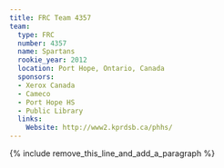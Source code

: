 ```yaml
---
title: FRC Team 4357
team:
  type: FRC
  number: 4357
  name: Spartans
  rookie_year: 2012
  location: Port Hope, Ontario, Canada
  sponsors:
  - Xerox Canada
  - Cameco
  - Port Hope HS
  - Public Library
  links:
    Website: http://www2.kprdsb.ca/phhs/
---
```


{% include remove_this_line_and_add_a_paragraph %}